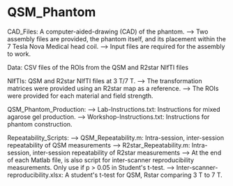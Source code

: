 # QSM_Phantom
CAD_Files: A computer-aided-drawing (CAD) of the phantom. 
--> Two assembly files are provided, the phantom itself, and its placement within the 7 Tesla Nova Medical head coil.
--> Input files are required for the assembly to work.

Data: CSV files of the ROIs from the QSM and R2star NIfTI files

NIfTIs: QSM and R2star NIfTI files at 3 T/7 T. 
--> The transformation matrices were provided using an R2star map as a reference. 
--> The ROIs were provided for each material and field strength.

QSM_Phantom_Production: 
--> Lab-Instructions.txt: Instructions for mixed agarose gel production.
--> Workshop-Instructions.txt: Instructions for phantom construction.

Repeatability_Scripts: 
--> QSM_Repeatability.m: Intra-session, inter-session repeatability of QSM measurements
--> R2star_Repeatability.m: Intra-session, inter-session repeatability of R2star measurements
--> At the end of each Matlab file, is also script for inter-scanner reproducibility measurements. Only use if p > 0.05 in Student's t-test.
--> Inter-scanner-reproducibility.xlsx: A student's t-test for QSM, Rstar comparing 3 T to 7 T.